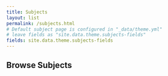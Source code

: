 ```yaml
---
title: Subjects
layout: list
permalink: /subjects.html
# Default subject page is configured in "_data/theme.yml"
# leave fields as "site.data.theme.subjects-fields"
fields: site.data.theme.subjects-fields
---
```


## Browse Subjects


